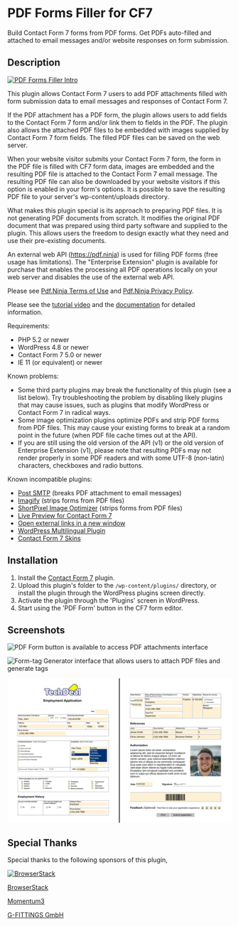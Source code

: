 # PDF Forms Filler for CF7

Build Contact Form 7 forms from PDF forms. Get PDFs auto-filled and attached to email messages and/or website responses on form submission.

## Description

[![PDF Forms Filler Intro](https://img.youtube.com/vi/PhcPZwDXlh8/0.jpg)](https://www.youtube.com/watch?v=PhcPZwDXlh8 "PDF Forms Filler Intro")

This plugin allows Contact Form 7 users to add PDF attachments filled with form submission data to email messages and responses of Contact Form 7.

If the PDF attachment has a PDF form, the plugin allows users to add fields to the Contact Form 7 form and/or link them to fields in the PDF. The plugin also allows the attached PDF files to be embedded with images supplied by Contact Form 7 form fields. The filled PDF files can be saved on the web server.

When your website visitor submits your Contact Form 7 form, the form in the PDF file is filled with CF7 form data, images are embedded and the resulting PDF file is attached to the Contact Form 7 email message. The resulting PDF file can also be downloaded by your website visitors if this option is enabled in your form's options. It is possible to save the resulting PDF file to your server's wp-content/uploads directory.

What makes this plugin special is its approach to preparing PDF files. It is not generating PDF documents from scratch. It modifies the original PDF document that was prepared using third party software and supplied to the plugin. This allows users the freedom to design exactly what they need and use their pre-existing documents.

An external web API (https://pdf.ninja) is used for filling PDF forms (free usage has limitations). The "Enterprise Extension" plugin is available for purchase that enables the processing all PDF operations locally on your web server and disables the use of the external web API.

Please see [Pdf.Ninja Terms of Use](https://pdf.ninja/#terms) and [Pdf.Ninja Privacy Policy](https://pdf.ninja/#privacy).

Please see the [tutorial video](https://youtu.be/rATOSROQAGU) and the [documentation](https://pdfformsfiller.org/docs/cf7/) for detailed information.

Requirements:
* PHP 5.2 or newer
* WordPress 4.8 or newer
* Contact Form 7 5.0 or newer
* IE 11 (or equivalent) or newer

Known problems:
* Some third party plugins may break the functionality of this plugin (see a list below). Try troubleshooting the problem by disabling likely plugins that may cause issues, such as plugins that modify WordPress or Contact Form 7 in radical ways.
* Some image optimization plugins optimize PDFs and strip PDF forms from PDF files. This may cause your existing forms to break at a random point in the future (when PDF file cache times out at the API).
* If you are still using the old version of the API (v1) or the old version of Enterprise Extension (v1), please note that resulting PDFs may not render properly in some PDF readers and with some UTF-8 (non-latin) characters, checkboxes and radio buttons.

Known incompatible plugins:
* [Post SMTP](https://wordpress.org/plugins/post-smtp/) (breaks PDF attachment to email messages)
* [Imagify](https://wordpress.org/plugins/imagify/) (strips forms from PDF files)
* [ShortPixel Image Optimizer](https://wordpress.org/plugins/shortpixel-image-optimiser/) (strips forms from PDF files)
* [Live Preview for Contact Form 7](https://wordpress.org/plugins/cf7-live-preview/)
* [Open external links in a new window](https://wordpress.org/plugins/open-external-links-in-a-new-window/)
* [WordPress Multilingual Plugin](https://wpml.org/)
* [Contact Form 7 Skins](https://wordpress.org/plugins/contact-form-7-skins/)

## Installation

1. Install the [Contact Form 7](https://wordpress.org/plugins/contact-form-7) plugin.
2. Upload this plugin's folder to the `/wp-content/plugins/` directory, or install the plugin through the WordPress plugins screen directly.
3. Activate the plugin through the 'Plugins' screen in WordPress.
4. Start using the 'PDF Form' button in the CF7 form editor.

## Screenshots

![PDF Form button is available to access PDF attachments interface](assets/screenshot-1.png?raw=true)

![Form-tag Generator interface that allows users to attach PDF files and generate tags](assets/screenshot-2.png?raw=true)

![Filled PDF file](assets/screenshot-3.png?raw=true)

## Special Thanks

Special thanks to the following sponsors of this plugin,

[![BrowserStack](assets/BrowserStack.png)](https://www.browserstack.com/)

[BrowserStack](https://www.browserstack.com/)

[Momentum3](http://momentum3.biz/)

[G-FITTINGS GmbH](http://www.g-fittings.com/)
